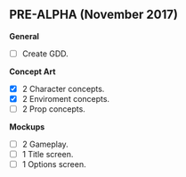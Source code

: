 ## PRE-ALPHA (November 2017)
**General**
- [ ] Create GDD.

**Concept Art**
- [x] 2 Character concepts.
- [x] 2 Enviroment concepts.
- [ ] 2 Prop concepts.

**Mockups**
- [ ] 2 Gameplay.
- [ ] 1 Title screen.
- [ ] 1 Options screen.